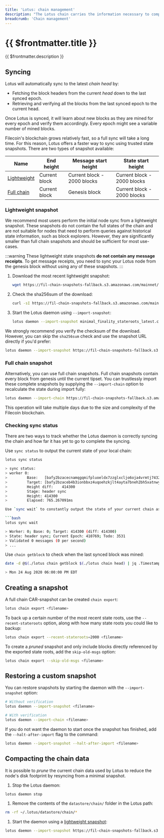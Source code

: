```yaml
---
title: 'Lotus: chain management'
description: "The Lotus chain carries the information necessary to compute the current state of the Filecoin network. This guide explains how to manage several aspects of the chain, including how to decrease your node's sync-time by loading the chain from a snapshot."
breadcrumb: 'Chain management'
---
```


# {{ $frontmatter.title }}

{{ $frontmatter.description }}

## Syncing

Lotus will automatically sync to the latest _chain head_ by:

- Fetching the block headers from the current _head_ down to the last synced epoch.
- Retrieving and verifying all the blocks from the last synced epoch to the current head.

Once Lotus is synced, it will learn about new blocks as they are mined for every epoch and verify them accordingly. Every epoch might see a variable number of mined blocks.

Filecoin's blockchain grows relatively fast, so a full sync will take a long time. For this reason, Lotus offers a faster way to sync using trusted state snapshots. There are two types of snapshot available:

| Name                                 | End height    | Message start height        | State start height          |
| ------------------------------------ | ------------- | --------------------------- | --------------------------- |
| [Lightweight](#lightweight-snapshot) | Current block | Current block - 2000 blocks | Current block - 2000 blocks |
| [Full chain](#full-chain-snapshot)   | Current block | Genesis block               | Current block - 2000 blocks |

### Lightweight snapshot

We recommend most users perform the initial node sync from a lightweight snapshot. These snapshots do not contain the full states of the chain and are not suitable for nodes that need to perform queries against historical state information, such as block explorers. However, they are significantly smaller than full chain snapshots and should be sufficient for most use-cases.

:::warning
These lightweight state snapshots **do not contain any message receipts**. To get message receipts, you need to sync your Lotus node from the genesis block without using any of these snapshots.
:::

1.  Download the most recent lightweight snapshot:

    ```bash
    wget https://fil-chain-snapshots-fallback.s3.amazonaws.com/mainnet/minimal_finality_stateroots_latest.car
    ```

1.  Check the sha256sum of the download:

    ```bash
    curl -sI https://fil-chain-snapshots-fallback.s3.amazonaws.com/mainnet/minimal_finality_stateroots_latest.car | perl -ne '/^x-amz-website-redirect-location:(.+)\.car\s\*$/ && print "$1.sha256sum"' | xargs curl -s
    ```

1.  Start the Lotus daemon using `--import-snapshot`:

    ```bash
    lotus daemon --import-snapshot minimal_finality_stateroots_latest.car
    ```

We strongly recommend you verify the checksum of the download. However, you can skip the `sha256sum` check and use the snapshot URL directly if you'd prefer:

```bash
lotus daemon --import-snapshot https://fil-chain-snapshots-fallback.s3.amazonaws.com/mainnet/minimal_finality_stateroots_latest.car
```

### Full chain snapshot

Alternatively, you can use full chain snapshots. Full chain snapshots contain every block from genesis until the current tipset. You can trustlessly import these complete snapshots by supplying the `--import-chain` option to recalculate the state during import fully:

```sh
lotus daemon --import-chain https://fil-chain-snapshots-fallback.s3.amazonaws.com/mainnet/complete_chain_with_finality_stateroots_latest.car
```

This operation will take multiple days due to the size and complexity of the Filecoin blockchain.

### Checking sync status

There are two ways to track whether the Lotus daemon is correctly syncing the chain and how far it has yet to go to complete the syncing.

Use `sync status` to output the current state of your local chain:

````sh
lotus sync status

> sync status:
> worker 0:
>         Base:   [bafy2bzacecnamqgqmifpluoeldx7zzglxcljo6oja4vrmtj7432rphldpdmm2]
>         Target: [bafy2bzaceb4b3ionbbxz4uqoehzkjlt4ayta7bneh2bh5xatnwypeuqypebmw bafy2bzaceb2uct4pawanule5bt2ivepcgqls6e6f52lccofvdyfynyfnsa3aa bafy2bzacealylayv2mpgx7wkf54diu6vqmw5yubdgkauii7q2fb7hvwk4343i] (414300)
>         Height diff:    414300
>         Stage: header sync
>         Height: 414300
>         Elapsed: 765.267091ms

Use `sync wait` to constantly output the state of your current chain as an ongoing process:

```bash
lotus sync wait

> Worker: 0; Base: 0; Target: 414300 (diff: 414300)
> State: header sync; Current Epoch: 410769; Todo: 3531
> Validated 0 messages (0 per second)
> ...
````

Use `chain getblock` to check when the last synced block was mined:

```bash
date -d @$(./lotus chain getblock $(./lotus chain head) | jq .Timestamp)

> Mon 24 Aug 2020 06:00:00 PM EDT
```

## Creating a snapshot

A full chain CAR-snapshot can be created `chain export`:

```bash
lotus chain export <filename>
```

To back up a certain number of the most recent state roots, use the `--recent-stateroots` option, along with how many state roots you could like to backup:

```bash
lotus chain export --recent-stateroots=2000 <filename>
```

To create a _pruned_ snapshot and only include blocks directly referenced by the exported state roots, add the `skip-old-msgs` option:

```bash
lotus chain export --skip-old-msgs <filename>
```

## Restoring a custom snapshot

You can restore snapshots by starting the daemon with the `--import-snapshot` option:

```bash
# Without verification
lotus daemon --import-snapshot <filename>

# With verification
lotus daemon --import-chain <filename>
```

If you do not want the daemon to start once the snapshot has finished, add the `--halt-after-import` flag to the command:

```bash
lotus daemon --import-snapshot --halt-after-import <filename>
```

## Compacting the chain data

It is possible to _prune_ the current chain data used by Lotus to reduce the node's disk footprint by resyncing from a minimal snapshot.

1. Stop the Lotus daemon:

```bash
lotus daemon stop
```

1. Remove the contents of the `datastore/chain/` folder in the Lotus path:

```bash
rm -rf ~/.lotus/datastore/chain/*
```

1. Start the daemon using a [lightweight snapshot](#lightweight-snapshot):

```bash
lotus daemon --import-snapshot https://fil-chain-snapshots-fallback.s3.amazonaws.com/mainnet/minimal_finality_stateroots_latest.car
```
